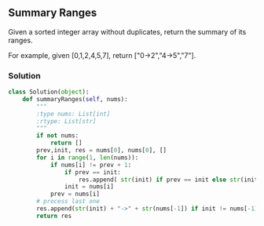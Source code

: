 ## Summary Ranges

Given a sorted integer array without duplicates, return the summary of its ranges.

For example, given [0,1,2,4,5,7], return ["0->2","4->5","7"].

### Solution

```python
class Solution(object):
    def summaryRanges(self, nums):
        """
        :type nums: List[int]
        :rtype: List[str]
        """
        if not nums:
            return []
        prev,init, res = nums[0], nums[0], []
        for i in range(1, len(nums)):
            if nums[i] != prev + 1:
                if prev == init:
                    res.append( str(init) if prev == init else str(init)+"->"+str(prev) )
                init = nums[i]
            prev = nums[i]
        # process last one
        res.append(str(init) + "->" + str(nums[-1]) if init != nums[-1] else str(nums[-1]))
        return res

```
